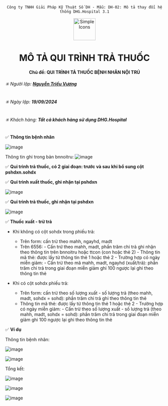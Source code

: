 <div align="center">

`Công ty TNHH Giải Pháp Kỹ Thuật Số DH - Mẫu: DH-02: Mô tả thay đổi hệ thống DHG.Hospital 3.1`

</div>

<div align="center">
  <img src="https://raw.githubusercontent.com/dh-hos/dhg.hospitalprinter/main/Deploy_Tools/Logo.ico" alt="Simple Icons" width=70>
  <h1>MÔ TẢ QUI TRÌNH TRẢ THUỐC</h1>  
</div>
<div align="center">

#### Chủ đề: QUI TRÌNH TẢ THUỐC BỆNH NHÂN NỘI TRÚ

</div>

###### :eight_spoked_asterisk: Người lập: [**Nguyễn Triều Vương**](https://github.com/vuongdh)

###### :eight_spoked_asterisk: Ngày lập: **19/09/2024**

###### :eight_spoked_asterisk: Khách hàng: **Tất cả khách hàng sử dụng DHG.Hospital**

:white_check_mark: **Thông tin bệnh nhân** 

![image](https://github.com/user-attachments/assets/8330c969-ddf4-4639-904d-30e5f14b1801)

Thông tin ghi trong bản bnnoitru:
![image](https://github.com/user-attachments/assets/a577b150-fcd5-48cb-a302-71528f8384d9)

:white_check_mark: **Qui trình trả thuốc, có 2 giai đoạn: trước và sau khi bổ sung cột pshdxn.sohdx** 

:white_check_mark: **Qui trình xuất thuốc, ghi nhận tại pshdxn** 

![image](https://github.com/user-attachments/assets/d1aa482c-dcdb-47de-acd2-a50dad04ea42)

:white_check_mark: **Qui trình trả thuốc, ghi nhận tại pshdxn**  

![image](https://github.com/user-attachments/assets/f8f9bae7-b455-471c-bf44-daed595103ba)

:white_check_mark: **Thuốc xuất - trừ trả** 

- Khi không có cột sohdx trong phiếu trả:
    - Trên form: cấn trừ theo mahh, ngayhd, madt
    - Trên 6556:
          - Cấn trứ theo mahh, madt, phần trăm chi trả ghi nhận theo thông tin trên bnnoitru hoặc ttcon (con hoặc thẻ 2)
          - Thông tin mã thẻ: được lấy từ thông tin thẻ 1 hoặc thẻ 2
          - Trường hợp có ngày miễn giảm:
                - Cấn trừ theo mã mahh, madt, ngayhd (xuất/trả): phần trăm chi trả trong giai đoạn miễn giảm ghi 100 ngược lại ghi theo thông tin thẻ

- Khi có cột sohdx phiếu trả:
    - Trên form: cấn trừ theo số lượng xuất - số lượng trả (theo mahh, madt, sohdx = sohd): phần trăm chi trả ghi theo thông tin thẻ
    - Thông tin mã thẻ: được lấy từ thông tin thẻ 1 hoặc thẻ 2
          - Trường hợp có ngày miễn giảm:
                - Cấn trừ theo số lượng xuất - số lượng trả (theo mahh, madt, sohdx = sohd): phần trăm chi trả trong giai đoạn miễn giảm ghi 100 ngược lại ghi theo thông tin thẻ

:white_check_mark: **Ví dụ**

Thông tin bệnh nhân:

![image](https://github.com/user-attachments/assets/8330c969-ddf4-4639-904d-30e5f14b1801)

![image](https://github.com/user-attachments/assets/6cca69a8-7466-4594-aa7e-5e1508207faa)

Tổng kết:

![image](https://github.com/user-attachments/assets/889f4e93-552c-482b-870e-5512107522a4)

![image](https://github.com/user-attachments/assets/1329d008-6619-49f5-b4d4-c912c3d1bf3f)

![image](https://github.com/user-attachments/assets/3124212b-503b-4f6e-8298-7c0de21f2b4d)



